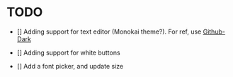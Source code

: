 # TODO

- [] Adding support for text editor (Monokai theme?). For ref, use [Github-Dark](https://github.com/StylishThemes/GitHub-Dark)

- [] Adding support for white buttons

- [] Add a font picker, and update size
